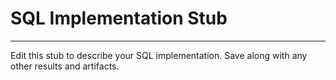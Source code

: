 # SQL Implementation Stub
----------
Edit this stub to describe your SQL implementation. Save along with any other results and artifacts.